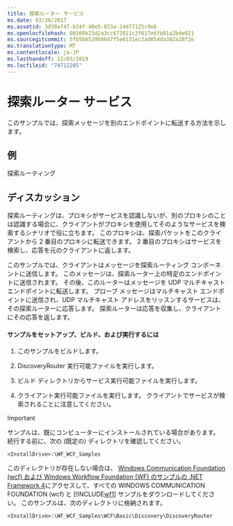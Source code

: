```yaml
---
title: 探索ルーター サービス
ms.date: 03/30/2017
ms.assetid: 3d30af47-b24f-40e5-833a-24d77125c9e6
ms.openlocfilehash: 09309b23d2a3cc672811c2f617e6fb81a2b4e021
ms.sourcegitcommit: 5fb5b6520b06d7f5e6131ec2ad854da302a28f2e
ms.translationtype: MT
ms.contentlocale: ja-JP
ms.lasthandoff: 12/03/2019
ms.locfileid: "74712285"
---
```

# <a name="discovery-router-service"></a>探索ルーター サービス
このサンプルでは、探索メッセージを別のエンドポイントに転送する方法を示します。  
  
## <a name="demonstrates"></a>例  
 探索ルーティング  
  
## <a name="discussion"></a>ディスカッション  
 探索ルーティングは、プロキシがサービスを認識しないが、別のプロキシのことは認識する場合に、クライアントがプロキシを使用してそのようなサービスを検索するシナリオで役に立ちます。 このプロキシは、探索パケットをこのクライアントから 2 番目のプロキシに転送できます。 2 番目のプロキシはサービスを検索し、応答を元のクライアントに返します。  
  
 このサンプルでは、クライアントはメッセージを探索ルーティング コンポーネントに送信します。 このメッセージは、探索ルーター上の特定のエンドポイントに送信されます。 その後、このルーターはメッセージを UDP マルチキャスト エンドポイントに転送します。 プローブ メッセージはマルチキャスト エンドポイントに送信され、UDP マルチキャスト アドレスをリッスンするサービスは、その探索ルーターに応答します。 探索ルーターは応答を収集し、クライアントにその応答を返します。  
  
#### <a name="to-set-up-build-and-run-the-sample"></a>サンプルをセットアップ、ビルド、および実行するには  
  
1. このサンプルをビルドします。  
  
2. DiscoveryRouter 実行可能ファイルを実行します。  
  
3. ビルド ディレクトリからサービス実行可能ファイルを実行します。  
  
4. クライアント実行可能ファイルを実行します。 クライアントでサービスが検索されることに注意してください。  
  
> [!IMPORTANT]
> サンプルは、既にコンピューターにインストールされている場合があります。 続行する前に、次の (既定の) ディレクトリを確認してください。  
>   
> `<InstallDrive>:\WF_WCF_Samples`  
>   
> このディレクトリが存在しない場合は、 [Windows Communication Foundation (wcf) および Windows Workflow Foundation (WF) のサンプルの .NET Framework 4](https://www.microsoft.com/download/details.aspx?id=21459)にアクセスして、すべての WINDOWS COMMUNICATION FOUNDATION (wcf) と [!INCLUDE[wf1](../../../../includes/wf1-md.md)] サンプルをダウンロードしてください。 このサンプルは、次のディレクトリに格納されます。  
>   
> `<InstallDrive>:\WF_WCF_Samples\WCF\Basic\Discovery\DiscoveryRouter`
